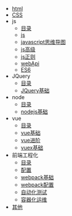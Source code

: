 * [html](html/html.md)
* [CSS](css/css.md)
* js
  * [目录](js/_sidebar.md)
  * [js](js/javascript.md)
  * [javascript思维导图](js/思维导图.md)
  * [js高级](js/js高级.md)
  * [js正则](js/js正则.md)
  * [webApi](js/WebAPI.md)
  * [ES6](js/es6.md)
* JQuery
  * [目录](JQurey/_sidebar.md)
  * [JQuery基础](JQurey/jQurey笔记.md)
* node
  * [目录](node/_sidebar.md)
  * [nodejs基础](node/node.md)
* vue
  * [目录](vue/_sidebar.md)
  * [vue基础](vue/vue基础.md)
  * [vue进阶](vue/vue.md)
  * [vuex基础](vue/vuex.md)
* 前端工程化
  * [目录](webpack/_sidebar.md)
  * [配置](webpack/peizhi.md)
  * [webpack基础](webpack/webpack.md)
  * [webpack配置](webpack/webpack进阶.md)
  * [自动化测试](webpack/automatiTest.md)
  * [容器化运维](webpack/容器化运维.md)
* [其他](qita/_sidebar.md)